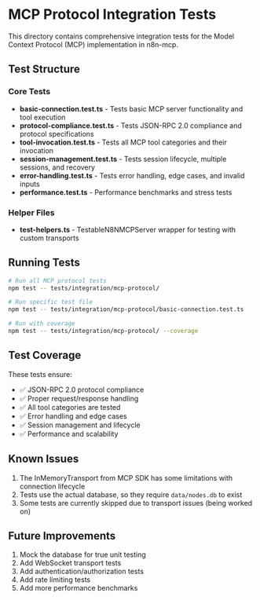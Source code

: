 # MCP Protocol Integration Tests

This directory contains comprehensive integration tests for the Model Context Protocol (MCP) implementation in n8n-mcp.

## Test Structure

### Core Tests
- **basic-connection.test.ts** - Tests basic MCP server functionality and tool execution
- **protocol-compliance.test.ts** - Tests JSON-RPC 2.0 compliance and protocol specifications
- **tool-invocation.test.ts** - Tests all MCP tool categories and their invocation
- **session-management.test.ts** - Tests session lifecycle, multiple sessions, and recovery
- **error-handling.test.ts** - Tests error handling, edge cases, and invalid inputs
- **performance.test.ts** - Performance benchmarks and stress tests

### Helper Files
- **test-helpers.ts** - TestableN8NMCPServer wrapper for testing with custom transports

## Running Tests

```bash
# Run all MCP protocol tests
npm test -- tests/integration/mcp-protocol/

# Run specific test file
npm test -- tests/integration/mcp-protocol/basic-connection.test.ts

# Run with coverage
npm test -- tests/integration/mcp-protocol/ --coverage
```

## Test Coverage

These tests ensure:
- ✅ JSON-RPC 2.0 protocol compliance
- ✅ Proper request/response handling
- ✅ All tool categories are tested
- ✅ Error handling and edge cases
- ✅ Session management and lifecycle
- ✅ Performance and scalability

## Known Issues

1. The InMemoryTransport from MCP SDK has some limitations with connection lifecycle
2. Tests use the actual database, so they require `data/nodes.db` to exist
3. Some tests are currently skipped due to transport issues (being worked on)

## Future Improvements

1. Mock the database for true unit testing
2. Add WebSocket transport tests
3. Add authentication/authorization tests
4. Add rate limiting tests
5. Add more performance benchmarks